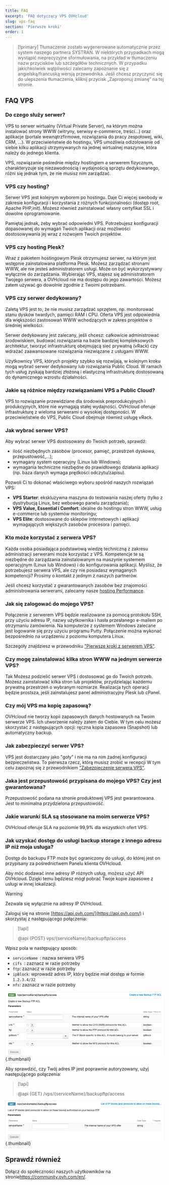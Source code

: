```yaml
---
title: FAQ
excerpt: 'FAQ dotyczący VPS OVHcloud'
slug: vps-faq
section: 'Pierwsze kroki'
order: 1
---
```


> [!primary]
> Tłumaczenie zostało wygenerowane automatycznie przez system naszego partnera SYSTRAN. W niektórych przypadkach mogą wystąpić nieprecyzyjne sformułowania, na przykład w tłumaczeniu nazw przycisków lub szczegółów technicznych. W przypadku jakichkolwiek wątpliwości zalecamy zapoznanie się z angielską/francuską wersją przewodnika. Jeśli chcesz przyczynić się do ulepszenia tłumaczenia, kliknij przycisk „Zaproponuj zmianę” na tej stronie.
>

## FAQ VPS

### Do czego służy serwer?

VPS to serwer wirtualny (Virtual Private Server), na którym można instalować strony WWW (witryny, serwisy e-commerce, treści...) oraz aplikacje (portale wewnątrzfirmowe, rozwiązania do pracy zespołowej, wiki, CRM, ...).
 W przeciwieństwie do hostingu, VPS umożliwia odizolowanie od siebie kilku aplikacji utrzymywanych na jednej wirtualnej maszynie, która należy do jednego klienta. 

VPS, rozwiązanie pośrednie między hostingiem a serwerem fizycznym, charakteryzuje się niezawodnością i wydajnością sprzętu dedykowanego, różni się jednak tym, że nie musisz nim zarządzać.

### VPS czy hosting?

Serwer VPS jest kolejnym wyborem po hostingu.  Daje Ci więcej swobody w zakresie konfiguracji i korzystania z różnych funkcjonalności (dostęp root, Apache PHP,init).  Możesz również zainstalować własny certyfikat SSL i dowolne oprogramowanie.

Pamiętaj jednak, żeby wybrać odpowiedni VPS.  Potrzebujesz konfiguracji dopasowanej do wymagań Twoich aplikacji oraz możliwości dostosowywania jej wraz z rozwojem Twoich projektów.

### VPS czy hosting Plesk?

Wraz z pakietem hostingowym Plesk otrzymujesz serwer, na którym jest wstępnie zainstalowana platforma Plesk.  Możesz zarządzać stronami WWW, ale nie jesteś administratorem usługi. Może on być wykorzystywany wyłącznie do zarządzania.
Wybierając VPS, stajesz się administratorem Twojego serwera, a OVHcloud nie ma dostępu do jego zawartości. Możesz zatem używać go dowolnie zgodnie z Twoimi potrzebami.

### VPS czy serwer dedykowany?

Zaletą VPS jest to, że nie musisz zarządzać sprzętem, np. monitorować stanu dysków twardych, pamięci RAM i CPU. Oferta VPS jest odpowiednia dla większości zastosowań WWW wchodzących w zakres projektów o średniej wielkości. 

Serwer dedykowany jest zalecany, jeśli chcesz: całkowicie administrować środowiskiem, budować rozwiązania na bazie bardziej kompleksowych architektur, tworzyć infrastrukturę obejmującą sieć prywatną (vRack) czy wdrażać zaawansowane rozwiązania niezwiązane z usługami WWW.

Użytkownicy VPS, których projekty szybko się rozwijają, w kolejnym kroku mogą wybrać serwer dedykowany lub rozwiązania Public Cloud. W ramach tych usług zyskają bardziej złożoną i elastyczną infrastrukturę dostosowaną do dynamicznego wzrostu działalności.

### Jakie są różnice między rozwiązaniami VPS a Public Cloud?

VPS to rozwiązanie przewidziane dla środowisk preprodukcyjnych i produkcyjnych, które nie wymagają stałej wydajności.
OVHcloud oferuje infrastrukturę z wieloma serwerami o wysokiej dostępności. W przeciwieństwie do VPS, Public Cloud obejmuje również usługę vRack.

### Jak wybrać serwer VPS?

Aby wybrać serwer VPS dostosowany do Twoich potrzeb, sprawdź:

- ilość niezbędnych zasobów (procesor, pamięć, przestrzeń dyskowa, przepustowość,...);
- wymagany system operacyjny (Linux lub Windows);
- wymagania techniczne niezbędne do prawidłowego działania aplikacji (np. baza danych wymaga prędkości odczytu/zapisu).

Pozwoli Ci to dokonać właściwego wyboru spośród naszych rozwiązań VPS:

- **VPS Starter**: ekskluzywna maszyna do testowania naszej oferty (tylko z dystrybucją Linux, bez webowego panelu zarządzania);
- **VPS Value, Essential i Comfort**: idealne do hostingu stron WWW, usług e-commerce lub systemów monitoringu;
- **VPS Elite**: dostosowane do sklepów internetowych i aplikacji wymagających większych zasobów procesora i pamięci.


### Kto może korzystać z serwera VPS?

Każda osoba posiadająca podstawową wiedzę techniczną z zakresu administracji serwerami może korzystać z VPS.  Kompetencje te są niezbędne do zarządzania zainstalowanym na maszynie systemem operacyjnym (Linux lub Windows) i do konfigurowania aplikacji. Myślisz, że potrzebujesz serwera VPS, ale czy nie posiadasz wymaganych kompetencji? Prosimy o kontakt z jednym z naszych partnerów. 

Jeśli chcesz korzystać z gwarantowanych zasobów bez znajomości administrowania serwerami, zalecamy nasze [hosting Performance](https://www.ovh.pl/hosting/hosting-performance.xml).

### Jak się zalogować do mojego VPS?

Połączenie z serwerem VPS będzie realizowane za pomocą protokołu SSH, przy użyciu adresu IP, nazwy użytkownika i hasła przesłanego e-mailem po otrzymaniu zamówienia.
Na komputerze z systemem Windows zalecane jest logowanie się przy użyciu programu Putty. Połączenie można wykonać bezpośrednio na urządzeniu z poziomu komputera Linux.

Szczegóły znajdziesz w przewodniku ["Pierwsze kroki z serwerem VPS"](../pierwsze-kroki-vps/).

### Czy mogę zainstalować kilka stron WWW na jednym serwerze VPS?

Tak Możesz podzielić serwer VPS i dostosować go do Twoich potrzeb. Możesz zainstalować kilka stron lub projektów, przydzielając każdemu prywatną przestrzeń o wybranym rozmiarze. Realizacja tych operacji będzie prostsza, jeśli zainstalujesz panel administracyjny Plesk lub cPanel.

### Czy mój VPS ma kopię zapasową?

OVHcloud nie tworzy kopii zapasowych danych hostowanych na Twoim serwerze VPS. Ich utworzenie należy zatem do Ciebie.
W tym celu możesz skorzystać z następujących opcji: ręczna kopia zapasowa (Snapshot) lub automatyczny backup.

### Jak zabezpieczyć serwer VPS?

VPS jest dostarczany jako "goły" i nie ma na nim żadnej konfiguracji bezpieczeństwa. To pierwsza rzecz, którą musisz zrobić w recepcji
W tym celu zapoznaj się z przewodnikiem ["Zabezpieczenie serwera VPS"](../porady-zabezpieczenie-vps/).

### Jaka jest przepustowość przypisana do mojego VPS? Czy jest gwarantowana?

Przepustowość podana na stronie produktowej VPS jest gwarantowana. Jest to minimalna przydzielona przepustowość.

### Jakie warunki SLA są stosowane na moim serwerze VPS?

OVHcloud oferuje SLA na poziomie 99,9% dla wszystkich ofert VPS.

### Jak uzyskać dostęp do usługi backup storage z innego adresu IP niż moja usługa? <a name="backupstorage"></a>

Dostęp do backupu FTP może być ograniczony do usługi, do której jest on przypisany za pośrednictwem Panelu klienta OVHcloud.

Aby móc dodawać inne adresy IP różnych usług, możesz użyć API OVHcloud.
Dzięki temu będziesz mógł pobrać Twoje kopie zapasowe z usługi w innej lokalizacji.

> [!warning]
> Zezwala się wyłącznie na adresy IP OVHcloud.
>

Zaloguj się na stronie [https://api.ovh.com/](https://api.ovh.com/) i skorzystaj z następującego połączenia:

> [!api]
>
> @api {POST} vps/{serviceName}/backupftp/access
>

Wpisz pola w następujący sposób:

- `serviceName `: nazwa serwera VPS
- `cifs `: zaznacz w razie potrzeby
- `ftp`: zaznacz w razie potrzeby
- `ipBlock`: wprowadź adres IP, który będzie miał dostęp w formie `1.2.3.4/32`
- `nfs`: zaznacz w razie potrzeby

![post api](images/post-api.png){.thumbnail}

Aby sprawdzić, czy Twój adres IP jest poprawnie autoryzowany, użyj następującego połączenia:

> [!api]
>
> @api {GET} /vps/{serviceName}/backupftp/access
>

![get api](images/get-api.png){.thumbnail}

## Sprawdź również

Dołącz do społeczności naszych użytkowników na stronie<https://community.ovh.com/en/>.
